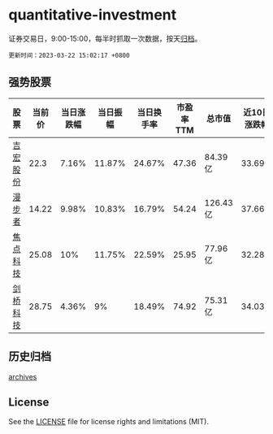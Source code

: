 # quantitative-investment

证券交易日，9:00-15:00，每半时抓取一次数据，按天[归档](archives)。

`更新时间：2023-03-22 15:02:17 +0800`

## 强势股票

|股票|当前价|当日涨跌幅|当日振幅|当日换手率|市盈率TTM|总市值|近10日涨跌幅|
|----|----|----|----|----|----|----|----|
|[吉宏股份](https://xueqiu.com/S/SZ002803)|22.3|7.16%|11.87%|24.67%|47.36|84.39亿|33.69%|
|[漫步者](https://xueqiu.com/S/SZ002351)|14.22|9.98%|10.83%|16.79%|54.24|126.43亿|37.66%|
|[焦点科技](https://xueqiu.com/S/SZ002315)|25.08|10%|11.75%|22.59%|25.95|77.96亿|32.28%|
|[剑桥科技](https://xueqiu.com/S/SH603083)|28.75|4.36%|9%|18.49%|74.92|75.31亿|34.03%|

## 历史归档

[archives](archives)

## License

See the [LICENSE](LICENSE) file for license rights and limitations (MIT).